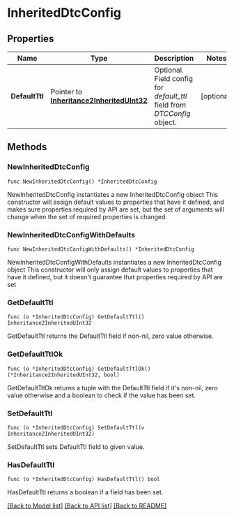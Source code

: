 # InheritedDtcConfig

## Properties

Name | Type | Description | Notes
------------ | ------------- | ------------- | -------------
**DefaultTtl** | Pointer to [**Inheritance2InheritedUInt32**](Inheritance2InheritedUInt32.md) | Optional. Field config for _default_ttl_ field from _DTCConfig_ object. | [optional] 

## Methods

### NewInheritedDtcConfig

`func NewInheritedDtcConfig() *InheritedDtcConfig`

NewInheritedDtcConfig instantiates a new InheritedDtcConfig object
This constructor will assign default values to properties that have it defined,
and makes sure properties required by API are set, but the set of arguments
will change when the set of required properties is changed

### NewInheritedDtcConfigWithDefaults

`func NewInheritedDtcConfigWithDefaults() *InheritedDtcConfig`

NewInheritedDtcConfigWithDefaults instantiates a new InheritedDtcConfig object
This constructor will only assign default values to properties that have it defined,
but it doesn't guarantee that properties required by API are set

### GetDefaultTtl

`func (o *InheritedDtcConfig) GetDefaultTtl() Inheritance2InheritedUInt32`

GetDefaultTtl returns the DefaultTtl field if non-nil, zero value otherwise.

### GetDefaultTtlOk

`func (o *InheritedDtcConfig) GetDefaultTtlOk() (*Inheritance2InheritedUInt32, bool)`

GetDefaultTtlOk returns a tuple with the DefaultTtl field if it's non-nil, zero value otherwise
and a boolean to check if the value has been set.

### SetDefaultTtl

`func (o *InheritedDtcConfig) SetDefaultTtl(v Inheritance2InheritedUInt32)`

SetDefaultTtl sets DefaultTtl field to given value.

### HasDefaultTtl

`func (o *InheritedDtcConfig) HasDefaultTtl() bool`

HasDefaultTtl returns a boolean if a field has been set.


[[Back to Model list]](../README.md#documentation-for-models) [[Back to API list]](../README.md#documentation-for-api-endpoints) [[Back to README]](../README.md)


